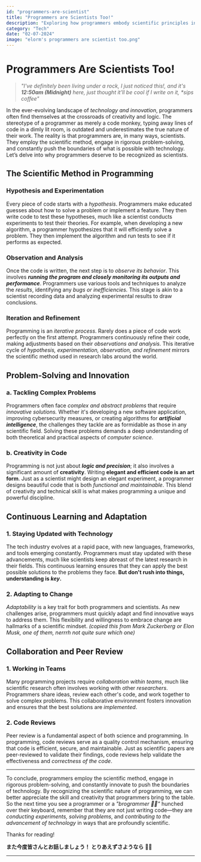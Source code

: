 ```yaml
---
id: "programmers-are-scientist"
title: "Programmers are Scientists Too!"
description: "Exploring how programmers embody scientific principles in problem-solving and innovation."
category: "Tech"
date: "02-07-2024"
image: "elorm's programmers are scientist too.png"
---
```


# Programmers Are Scientists Too!

> _"I've definitely been living under a rock, I just noticed this!, and it's **12:50am (Midnight)** here, just thought it'll be cool if I write on it, \*sips coffee"_

In the ever-evolving landscape of _technology and innovation_, programmers often find themselves at the crossroads of creativity and logic. The stereotype of a programmer as merely a code monkey, typing away lines of code in a dimly lit room, is outdated and underestimates the true nature of their work. The reality is that programmers are, in many ways, scientists. They employ the scientific method, engage in rigorous problem-solving, and constantly push the boundaries of what is possible with technology. Let’s delve into why programmers deserve to be recognized as scientists.

## The Scientific Method in Programming

### Hypothesis and Experimentation

Every piece of code starts with a _hypothesis_. Programmers make educated guesses about how to solve a problem or implement a feature. They then write code to test these hypotheses, much like a scientist conducts experiments to test their theories. For example, when developing a new algorithm, a programmer hypothesizes that it will efficiently solve a problem. They then implement the algorithm and run tests to see if it performs as expected.

### Observation and Analysis

Once the code is written, the next step is to _observe its behavior_. This involves _***running the program and closely monitoring its outputs and performance***_. Programmers use various tools and techniques to analyze the _results_, identifying any _bugs or inefficiencies._ This stage is akin to a scientist recording data and analyzing experimental results to draw conclusions.

### Iteration and Refinement

Programming is an _iterative process_. Rarely does a piece of code work perfectly on the first attempt. Programmers continuously refine their code, making adjustments based on their _observations and analysis_. This iterative cycle of _hypothesis, experimentation, observation, and refinement_ mirrors the scientific method used in research labs around the world.

## Problem-Solving and Innovation

### a. Tackling Complex Problems

Programmers often face _complex and abstract problems_ that require _innovative solutions._ Whether it's developing a new software application, improving cybersecurity measures, or creating algorithms for _***artificial intelligence***_, the challenges they tackle are as formidable as those in any scientific field. Solving these problems demands a deep understanding of both theoretical and practical aspects of _computer science_.

### b. Creativity in Code

Programming is not just about _***logic and precision***_; it also involves a significant amount of **creativity**. Writing **elegant and efficient code is an art form**. Just as a scientist might design an elegant experiment, a programmer designs beautiful code that is both _functional and maintainable_. This blend of creativity and technical skill is what makes programming a unique and powerful discipline.

## Continuous Learning and Adaptation

### 1. Staying Updated with Technology

The tech industry evolves at a rapid pace, with new languages, frameworks, and tools emerging constantly. Programmers must stay updated with these advancements, much like scientists keep abreast of the latest research in their fields. This continuous learning ensures that they can apply the best possible solutions to the problems they face.
**But don't rush into things, understanding is _key_.**

### 2. Adapting to Change

_Adaptability_ is a key trait for both programmers and scientists. As new challenges arise, programmers must quickly adapt and find innovative ways to address them. This flexibility and willingness to embrace change are hallmarks of a scientific mindset.
_(copied this from Mark Zuckerberg or Elon Musk, one of them, nerrrh not quite sure which one)_

## Collaboration and Peer Review

### 1. Working in Teams

Many programming projects require _collaboration within teams_, much like scientific research often involves working with other _researchers_. Programmers share ideas, review each other's code, and work together to solve complex problems. This collaborative environment fosters innovation and ensures that the best solutions are _implemented_.

### 2. Code Reviews

Peer review is a fundamental aspect of both science and programming. In programming, code reviews serve as a quality control mechanism, ensuring that code is efficient, secure, and maintainable. Just as scientific papers are peer-reviewed to validate their findings, code reviews help validate the effectiveness and _correctness of the code_.

---

To conclude, programmers employ the scientific method, engage in rigorous problem-solving, and constantly innovate to push the boundaries of technology. By recognizing the scientific nature of programming, we can better appreciate the skill and creativity that programmers bring to the table. So the next time you see a programmer or a _"brogrammer 💪🏾"_ hunched over their keyboard, remember that they are not just writing code—they are _conducting experiments, solving problems_, and _contributing to the advancement of technology_ in ways that are profoundly scientific.

Thanks for reading!

**また今度皆さんとお話しましょう！
とりあえずさようなら** 🍜🍙

---
